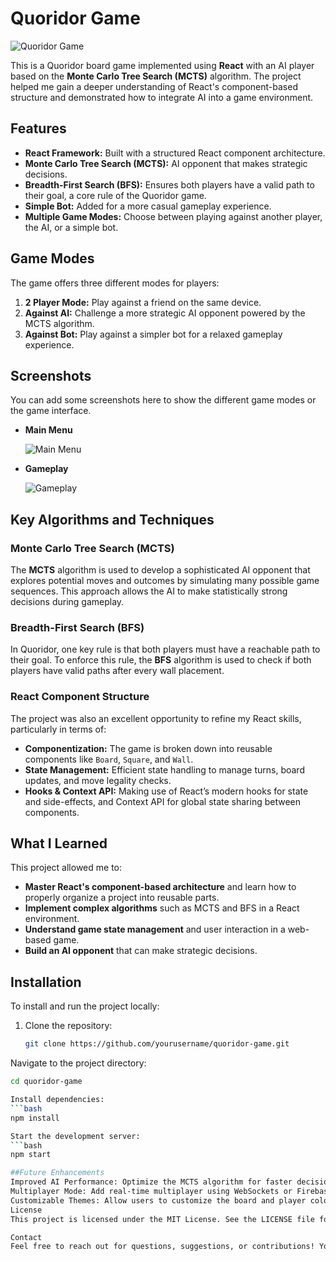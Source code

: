 # Quoridor Game

![Quoridor Game](path_to_screenshot.png)

This is a Quoridor board game implemented using **React** with an AI player based on the **Monte Carlo Tree Search (MCTS)** algorithm. The project helped me gain a deeper understanding of React's component-based structure and demonstrated how to integrate AI into a game environment.

## Features
- **React Framework:** Built with a structured React component architecture.
- **Monte Carlo Tree Search (MCTS):** AI opponent that makes strategic decisions.
- **Breadth-First Search (BFS):** Ensures both players have a valid path to their goal, a core rule of the Quoridor game.
- **Simple Bot:** Added for a more casual gameplay experience.
- **Multiple Game Modes:** Choose between playing against another player, the AI, or a simple bot.

## Game Modes

The game offers three different modes for players:
1. **2 Player Mode:** Play against a friend on the same device.
2. **Against AI:** Challenge a more strategic AI opponent powered by the MCTS algorithm.
3. **Against Bot:** Play against a simpler bot for a relaxed gameplay experience.

## Screenshots
You can add some screenshots here to show the different game modes or the game interface.

- **Main Menu**
  
  ![Main Menu](path_to_screenshot.png)

- **Gameplay**

  ![Gameplay](path_to_screenshot.png)

## Key Algorithms and Techniques

### Monte Carlo Tree Search (MCTS)
The **MCTS** algorithm is used to develop a sophisticated AI opponent that explores potential moves and outcomes by simulating many possible game sequences. This approach allows the AI to make statistically strong decisions during gameplay.

### Breadth-First Search (BFS)
In Quoridor, one key rule is that both players must have a reachable path to their goal. To enforce this rule, the **BFS** algorithm is used to check if both players have valid paths after every wall placement.

### React Component Structure
The project was also an excellent opportunity to refine my React skills, particularly in terms of:
- **Componentization:** The game is broken down into reusable components like `Board`, `Square`, and `Wall`.
- **State Management:** Efficient state handling to manage turns, board updates, and move legality checks.
- **Hooks & Context API:** Making use of React’s modern hooks for state and side-effects, and Context API for global state sharing between components.

## What I Learned
This project allowed me to:
- **Master React's component-based architecture** and learn how to properly organize a project into reusable parts.
- **Implement complex algorithms** such as MCTS and BFS in a React environment.
- **Understand game state management** and user interaction in a web-based game.
- **Build an AI opponent** that can make strategic decisions.

## Installation

To install and run the project locally:

1. Clone the repository:
   ```bash
   git clone https://github.com/yourusername/quoridor-game.git
Navigate to the project directory:
  ```bash
  cd quoridor-game

Install dependencies:
  ```bash
  npm install

Start the development server:
  ```bash
  npm start

##Future Enhancements
Improved AI Performance: Optimize the MCTS algorithm for faster decision-making.
Multiplayer Mode: Add real-time multiplayer using WebSockets or Firebase.
Customizable Themes: Allow users to customize the board and player colors.
License
This project is licensed under the MIT License. See the LICENSE file for details.

Contact
Feel free to reach out for questions, suggestions, or contributions! You can contact me at: theyasinsahin@gmail.com






